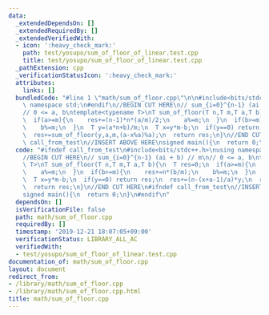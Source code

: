 ```yaml
---
data:
  _extendedDependsOn: []
  _extendedRequiredBy: []
  _extendedVerifiedWith:
  - icon: ':heavy_check_mark:'
    path: test/yosupo/sum_of_floor_of_linear.test.cpp
    title: test/yosupo/sum_of_floor_of_linear.test.cpp
  _pathExtension: cpp
  _verificationStatusIcon: ':heavy_check_mark:'
  attributes:
    links: []
  bundledCode: "#line 1 \"math/sum_of_floor.cpp\"\n\n#include<bits/stdc++.h>\nusing\
    \ namespace std;\n#endif\n//BEGIN CUT HERE\n// sum_{i=0}^{n-1} (ai + b) // m\n\
    // 0 <= a, b\ntemplate<typename T>\nT sum_of_floor(T n,T m,T a,T b){\n  T res=0;\n\
    \  if(a>=m){\n    res+=(n-1)*n*(a/m)/2;\n    a%=m;\n  }\n  if(b>=m){\n    res+=n*(b/m);\n\
    \    b%=m;\n  }\n  T y=(a*n+b)/m;\n  T x=y*m-b;\n  if(y==0) return res;\n  res+=(n-(x+a-1)/a)*y;\n\
    \  res+=sum_of_floor(y,a,m,(a-x%a)%a);\n  return res;\n}\n//END CUT HERE\n#ifndef\
    \ call_from_test\n//INSERT ABOVE HERE\nsigned main(){\n  return 0;\n}\n#endif\n"
  code: "#ifndef call_from_test\n#include<bits/stdc++.h>\nusing namespace std;\n#endif\n\
    //BEGIN CUT HERE\n// sum_{i=0}^{n-1} (ai + b) // m\n// 0 <= a, b\ntemplate<typename\
    \ T>\nT sum_of_floor(T n,T m,T a,T b){\n  T res=0;\n  if(a>=m){\n    res+=(n-1)*n*(a/m)/2;\n\
    \    a%=m;\n  }\n  if(b>=m){\n    res+=n*(b/m);\n    b%=m;\n  }\n  T y=(a*n+b)/m;\n\
    \  T x=y*m-b;\n  if(y==0) return res;\n  res+=(n-(x+a-1)/a)*y;\n  res+=sum_of_floor(y,a,m,(a-x%a)%a);\n\
    \  return res;\n}\n//END CUT HERE\n#ifndef call_from_test\n//INSERT ABOVE HERE\n\
    signed main(){\n  return 0;\n}\n#endif\n"
  dependsOn: []
  isVerificationFile: false
  path: math/sum_of_floor.cpp
  requiredBy: []
  timestamp: '2019-12-21 18:07:05+09:00'
  verificationStatus: LIBRARY_ALL_AC
  verifiedWith:
  - test/yosupo/sum_of_floor_of_linear.test.cpp
documentation_of: math/sum_of_floor.cpp
layout: document
redirect_from:
- /library/math/sum_of_floor.cpp
- /library/math/sum_of_floor.cpp.html
title: math/sum_of_floor.cpp
---
```

